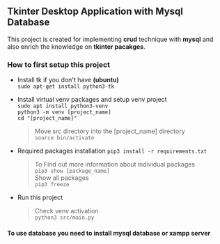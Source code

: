 ## Tkinter Desktop Application with Mysql Database

This project is created for implementing **crud** technique with **mysql** and also enrich the knowledge on **tkinter pacakges**.

### How to first setup this project

- Install tk if you don't have **(ubuntu)**<br/>
    ``sudo apt-get install python3-tk`` 

- Install virtual venv packages and setup venv project<br/>
    ``sudo apt install python3-venv``<br/>
    ``python3 -m venv [project_name]``<br/>
    ``cd "[project_name]"``<br/>
    > Move src directory into the [project_name] directory <br/>
    ``source bin/activate``
- Required packages installation
    ``pip3 install -r requirements.txt``<br/>
    > To Find out more information about individual packages<br/>
    > ``pip3 show [package_name]``<br/>
    > Show all packages<br/>
    > ``pip3 freeze``<br/>
- Run this project
    > Check venv activation<br/>
    ``python3 src/main.py``

#### To use database you need to install mysql database or xampp server
